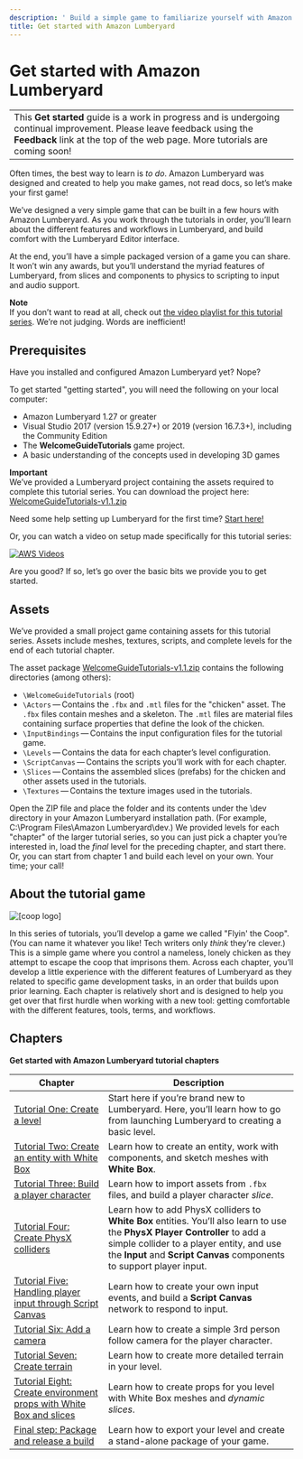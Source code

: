 ```yaml
---
description: ' Build a simple game to familiarize yourself with Amazon Lumberyard. '
title: Get started with Amazon Lumberyard
---
```

# Get started with Amazon Lumberyard<a name="wg-getstarted"></a>


|  | 
| --- |
|  This **Get started** guide is a work in progress and is undergoing continual improvement\. Please leave feedback using the **Feedback** link at the top of the web page\. More tutorials are coming soon\!  | 

Often times, the best way to learn is *to do*\. Amazon Lumberyard was designed and created to help you make games, not read docs, so let’s make your first game\!

We’ve designed a very simple game that can be built in a few hours with Amazon Lumberyard\. As you work through the tutorials in order, you’ll learn about the different features and workflows in Lumberyard, and build comfort with the Lumberyard Editor interface\.

At the end, you’ll have a simple packaged version of a game you can share\. It won’t win any awards, but you’ll understand the myriad features of Lumberyard, from slices and components to physics to scripting to input and audio support\.

**Note**  
If you don’t want to read at all, check out [the video playlist for this tutorial series](https://www.youtube.com/playlist?list=PLjd5NhkT3LshLaEZY6R6HFBr6xSaI2tHF)\. We’re not judging\. Words are inefficient\!

## Prerequisites<a name="getstarted-prereqs"></a>

Have you installed and configured Amazon Lumberyard yet? Nope?

To get started "getting started", you will need the following on your local computer:
+ Amazon Lumberyard 1\.27 or greater
+ Visual Studio 2017 \(version 15\.9\.27\+\) or 2019 \(version 16\.7\.3\+\), including the Community Edition
+ The **WelcomeGuideTutorials** game project\.
+ A basic understanding of the concepts used in developing 3D games

**Important**  
We’ve provided a Lumberyard project containing the assets required to complete this tutorial series\. You can download the project here: [WelcomeGuideTutorials\-v1\.1\.zip](https://d3bqhfbip4ze4a.cloudfront.net/tutorials/WelcomeGuideTutorials-v1.1.zip) 

Need some help setting up Lumberyard for the first time? [Start here\!](wg-install.md) 

Or, you can watch a video on setup made specifically for this tutorial series:

[![AWS Videos](http://img.youtube.com/vi/https://www.youtube.com/embed/EnmbFSJ0ZWo?rel=0/0.jpg)](http://www.youtube.com/watch?v=https://www.youtube.com/embed/EnmbFSJ0ZWo?rel=0)

Are you good? If so, let’s go over the basic bits we provide you to get started\.

## Assets<a name="getstarted-bits"></a>

We’ve provided a small project game containing assets for this tutorial series\. Assets include meshes, textures, scripts, and complete levels for the end of each tutorial chapter\.

The asset package [WelcomeGuideTutorials\-v1\.1\.zip](https://d3bqhfbip4ze4a.cloudfront.net/tutorials/WelcomeGuideTutorials-v1.1.zip) contains the following directories \(among others\):
+  `\WelcomeGuideTutorials` \(root\)
  +  `\Actors` — Contains the `.fbx` and `.mtl` files for the "chicken" asset\. The `.fbx` files contain meshes and a skeleton\. The `.mtl` files are material files containing surface properties that define the look of the chicken\.
  +  `\InputBindings` — Contains the input configuration files for the tutorial game\.
  +  `\Levels` — Contains the data for each chapter’s level configuration\.
  +  `\ScriptCanvas` — Contains the scripts you’ll work with for each chapter\.
  +  `\Slices` — Contains the assembled slices \(prefabs\) for the chicken and other assets used in the tutorials\.
  +  `\Textures` — Contains the texture images used in the tutorials\.

Open the ZIP file and place the folder and its contents under the \\dev directory in your Amazon Lumberyard installation path\. \(For example, C:\\Program Files\\Amazon Lumberyard\\dev\.\) We provided levels for each "chapter" of the larger tutorial series, so you can just pick a chapter you’re interested in, load the *final* level for the preceding chapter, and start there\. Or, you can start from chapter 1 and build each level on your own\. Your time; your call\!

## About the tutorial game<a name="about-the-tutorial-game"></a>

![\[coop logo\]](/images/welcomeguide/coop_logo.png)

In this series of tutorials, you’ll develop a game we called "Flyin' the Coop"\. \(You can name it whatever you like\! Tech writers only *think* they’re clever\.\) This is a simple game where you control a nameless, lonely chicken as they attempt to escape the coop that imprisons them\. Across each chapter, you’ll develop a little experience with the different features of Lumberyard as they related to specific game development tasks, in an order that builds upon prior learning\. Each chapter is relatively short and is designed to help you get over that first hurdle when working with a new tool: getting comfortable with the different features, tools, terms, and workflows\.

## Chapters<a name="chapters"></a>


**Get started with Amazon Lumberyard tutorial chapters**  

| Chapter | Description | 
| --- | --- | 
|   [Tutorial One: Create a level](tutor-ch01-create-a-level.md)   |  Start here if you’re brand new to Lumberyard\. Here, you’ll learn how to go from launching Lumberyard to creating a basic level\.  | 
|   [Tutorial Two: Create an entity with White Box](tutor-ch02-create-an-entity.md)   |  Learn how to create an entity, work with components, and sketch meshes with **White Box**\.  | 
|   [Tutorial Three: Build a player character](tutor-ch03-build-a-player-character.md)   |  Learn how to import assets from `.fbx` files, and build a player character *slice*\.  | 
|   [Tutorial Four: Create PhysX colliders](tutor-ch04-create-physx-colliders.md)   |  Learn how to add PhysX colliders to **White Box** entities\. You’ll also learn to use the **PhysX Player Controller** to add a simple collider to a player entity, and use the **Input** and **Script Canvas** components to support player input\.  | 
|   [Tutorial Five: Handling player input through Script Canvas](tutor-ch05-player-input.md)   |  Learn how to create your own input events, and build a **Script Canvas** network to respond to input\.  | 
|   [Tutorial Six: Add a camera](tutor-ch06-add-a-camera.md)   |  Learn how to create a simple 3rd person follow camera for the player character\.  | 
|   [Tutorial Seven: Create terrain](tutor-ch07-create-terrain.md)   |  Learn how to create more detailed terrain in your level\.  | 
|   [Tutorial Eight: Create environment props with White Box and slices](tutor-ch08-create-props-with-slices.md)   |  Learn how to create props for you level with White Box meshes and *dynamic slices*\.  | 
|   [Final step: Package and release a build](tutor-final-package-distribute.md)   |  Learn how to export your level and create a stand\-alone package of your game\.  | 